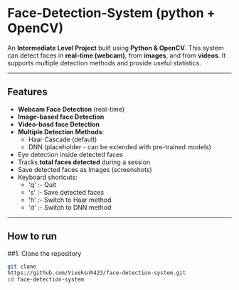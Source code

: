 # Face-Detection-System (python + OpenCV)

An **Intermediate Level Project** built using **Python & OpenCV**.
This system can detect faces in  **real-time (webcam)**, from **images**, and from **videos**.
It supports multiple detection methods and provide useful statistics.

---

## Features
- **Webcam Face Detection** (real-time)
- **Image-based face Detection**
- **Video-basd face Detection**
- **Multiple Detection Methods**:
  - Haar Cascade (default)
  - DNN (placeholder - can be extended with pre-trained models)
- Eye detection inside detected faces
- Tracks **total faces detected** during a session
- Save detected faces as Images (screenshots)
- Keyboard shortcuts:
  - 'q' :- Quit
  - 's' :- Save detected faces
  - 'h' :- Switch to Haar method
  - 'd' :- Switch to DNN method

---

## How to run
##1. Clone the repository
```bash
git clone
https://github.com/Viveksnh423/face-detection-system.git
cd face-detection-system
